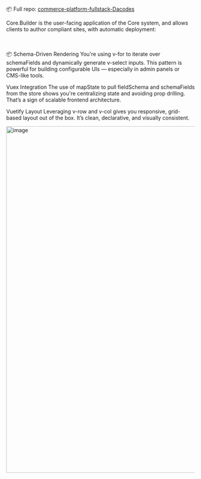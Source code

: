 
📦 Full repo: [commerce-platform-fullstack-Dacodes](https://github.com/GregHowe/commerce-platform-fullstack-Dacodes/tree/main/Core.Builder)

Core.Builder is the user-facing application of the Core system, and allows clients to author compliant sites, with automatic deployment:

<br><br>
📦 Schema-Driven Rendering You're using v-for to iterate over schemaFields and dynamically generate v-select inputs. This pattern is powerful for building configurable UIs — especially in admin panels or CMS-like tools.

Vuex Integration The use of mapState to pull fieldSchema and schemaFields from the store shows you're centralizing state and avoiding prop drilling. That’s a sign of scalable frontend architecture.

Vuetify Layout Leveraging v-row and v-col gives you responsive, grid-based layout out of the box. It’s clean, declarative, and visually consistent.

<img width="606" height="924" alt="image" src="https://github.com/user-attachments/assets/31889441-889a-4f27-868b-4e3bcf912014" />



